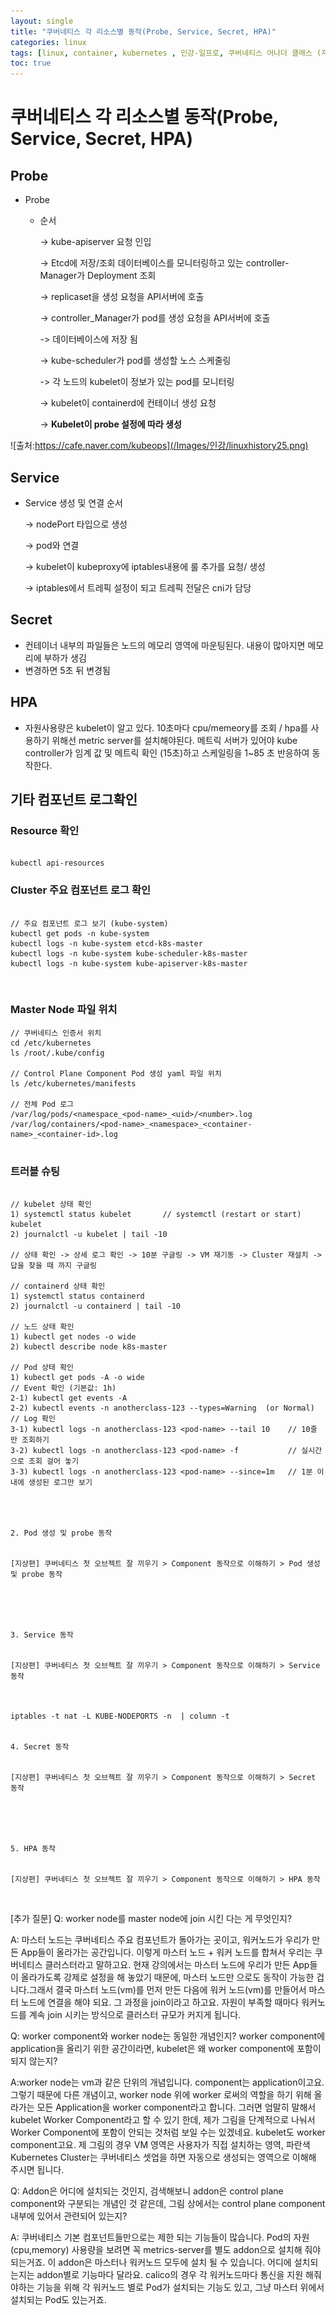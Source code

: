 ```yaml
---
layout: single
title: "쿠버네티스 각 리소스별 동작(Probe, Service, Secret, HPA)"
categories: linux
tags: [linux, container, kubernetes , 인강-일프로, 쿠버네티스 어나더 클래스 (지상편) - Sprint 1 2 , PV,PVC ,Deployment, HPA, Service, 1pro  ]
toc: true
---
```




#  쿠버네티스 각 리소스별 동작(Probe, Service, Secret, HPA)

## Probe

   - Probe 
     - 순서

        -> kube-apiserver 요청 인입 

        -> Etcd에 저장/조회  데이터베이스를 모니터링하고 있는 controller-Manager가 Deployment 조회 

        -> replicaset을 생성 요청을 API서버에 호출 

        -> controller_Manager가  pod를 생성 요청을 API서버에 호출 

        -> 데이터베이스에 저장 됨 

        -> kube-scheduler가  pod를 생성할 노스 스케줄링 

        -> 각 노드의 kubelet이 정보가 있는 pod를 모니터링 

        -> kubelet이 containerd에 컨테이너 생성 요청

        -> **Kubelet이  probe 설정에 따라 생성**

   ![출처:https://cafe.naver.com/kubeops](/Images/인강/linuxhistory25.png)

## Service 
  - Service 생성 및 연결 순서 

    -> nodePort 타입으로 생성

    -> pod와 연결

    -> kubelet이 kubeproxy에 iptables내용에 룰 추가를 요청/ 생성

    -> iptables에서  트레픽 설정이 되고  트레픽 전달은  cni가 담당


## Secret
  - 컨테이너 내부의 파일들은  노드의 메모리 영역에 마운팅된다. 내용이 많아지면  메모리에 부하가 생김
  - 변경하면  5초 뒤 변경됨


## HPA
  - 자원사용량은 kubelet이 알고 있다. 10초마다 cpu/memeory를 조회 / hpa를 사용하기 위해선 metric server를 설치해야된다. 메트릭 서버가 있어야  kube controller가  임계 값 및 메트릭 확인 (15초)하고 스케일링을 1~85 초 반응하여 동작한다.




## 기타 컴포넌트 로그확인 



### Resource 확인

~~~

kubectl api-resources

~~~


### Cluster 주요 컴포넌트 로그 확인

~~~

// 주요 컴포넌트 로그 보기 (kube-system)
kubectl get pods -n kube-system
kubectl logs -n kube-system etcd-k8s-master
kubectl logs -n kube-system kube-scheduler-k8s-master
kubectl logs -n kube-system kube-apiserver-k8s-master

~~~
​

### Master Node 파일 위치

~~~
// 쿠버네티스 인증서 위치
cd /etc/kubernetes
ls /root/.kube/config

// Control Plane Component Pod 생성 yaml 파일 위치
ls /etc/kubernetes/manifests

// 전체 Pod 로그
/var/log/pods/<namespace_<pod-name>_<uid>/<number>.log
/var/log/containers/<pod-name>_<namespace>_<container-name>_<container-id>.log
​
~~~

### 트러블 슈팅

~~~

// kubelet 상태 확인
1) systemctl status kubelet       // systemctl (restart or start) kubelet
2) journalctl -u kubelet | tail -10

// 상태 확인 -> 상세 로그 확인 -> 10분 구글링 -> VM 재기동 -> Cluster 재설치 ->  답을 찾을 때 까지 구글링

// containerd 상태 확인
1) systemctl status containerd
2) journalctl -u containerd | tail -10

// 노드 상태 확인
1) kubectl get nodes -o wide
2) kubectl describe node k8s-master

// Pod 상태 확인
1) kubectl get pods -A -o wide
// Event 확인 (기본값: 1h)
2-1) kubectl get events -A
2-2) kubectl events -n anotherclass-123 --types=Warning  (or Normal)
// Log 확인
3-1) kubectl logs -n anotherclass-123 <pod-name> --tail 10    // 10줄 만 조회하기
3-2) kubectl logs -n anotherclass-123 <pod-name> -f           // 실시간으로 조회 걸어 놓기
3-3) kubectl logs -n anotherclass-123 <pod-name> --since=1m   // 1분 이내에 생성된 로그만 보기




2. Pod 생성 및 probe 동작


[지상편] 쿠버네티스 첫 오브젝트 잘 끼우기 > Component 동작으로 이해하기 > Pod 생성 및 probe 동작

​

​

3. Service 동작


[지상편] 쿠버네티스 첫 오브젝트 잘 끼우기 > Component 동작으로 이해하기 > Service 동작

​

iptables -t nat -L KUBE-NODEPORTS -n  | column -t
​

4. Secret 동작


[지상편] 쿠버네티스 첫 오브젝트 잘 끼우기 > Component 동작으로 이해하기 > Secret 동작

​

​

5. HPA 동작


[지상편] 쿠버네티스 첫 오브젝트 잘 끼우기 > Component 동작으로 이해하기 > HPA 동작

~~~
​


[추가 질문]
Q: worker node를 master node에 join 시킨 다는 게 무엇인지?

A: 마스터 노드는 쿠버네티스 주요 컴포넌트가 돌아가는 곳이고, 워커노드가 우리가 만든 App들이 올라가는 공간입니다. 이렇게 마스터 노드 + 워커 노드를 합쳐서 우리는 쿠버네티스 클러스터라고 말하고요. 현재 강의에서는 마스터 노드에 우리가 만든 App들이 올라가도록 강제로 설정을 해 놓았기 때문에, 마스터 노드만 으로도 동작이 가능한 겁니다.그래서 결국 마스터 노드(vm)를 먼저 만든 다음에 워커 노드(vm)를 만들어서 마스터 노드에 연결을 해야 되요. 그 과정을 join이라고 하고요. 자원이 부족할 때마다 워커노드를 계속 join 시키는 방식으로 클러스터 규모가 커지게 됩니다.


Q:  worker component와 worker node는 동일한 개념인지? worker component에 application을 올리기 위한 공간이라면, kubelet은 왜 worker component에 포함이 되지 않는지?

A:worker node는 vm과 같은 단위의 개념입니다. component는 application이고요. 그렇기 때문에 다른 개념이고, worker node 위에 worker 로써의 역할을 하기 위해 올라가는 모든 Application을 worker component라고 합니다. 그러면 엄말히 말해서 kubelet Worker Component라고 할 수 있기 한데, 제가 그림을 단계적으로 나눠서 Worker Component에 포함이 안되는 것처럼 보일 수는 있겠네요. kubelet도 worker component고요. 제 그림의 경우 VM 영역은 사용자가 직접 설치하는 영역, 파란색 Kubernetes Cluster는 쿠버네티스 셋업을 하면 자동으로 생성되는 영역으로 이해해 주시면 됩니다.

Q: Addon은 어디에 설치되는 것인지, 검색해보니 addon은 control plane component와 구분되는 개념인 것 같은데, 그림 상에서는 control plane component 내부에 있어서 관련되어 있는지?

A: 쿠버네티스 기본 컴포넌트들만으로는 제한 되는 기능들이 많습니다. Pod의 자원(cpu,memory) 사용량을 보려면 꼭 metrics-server를 별도 addon으로 설치해 줘야 되는거죠. 이 addon은 마스터나 워커노드 모두에 설치 될 수 있습니다. 어디에 설치되는지는 addon별로 기능마다 달라요. calico의 경우 각 워커노드마다 통신을 지원 해줘야하는 기능을 위해 각 워커노드 별로 Pod가 설치되는 기능도 있고, 그냥 마스터 위에서 설치되는 Pod도 있는거죠.




